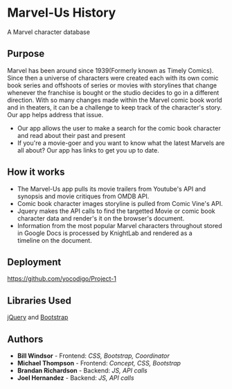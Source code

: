 # Marvel-Us History
A Marvel character database

## Purpose
Marvel has been around since 1939(Formerly known as Timely Comics). Since then a universe of characters were created each with its own comic book series and offshoots of series or movies with storylines that change whenever the franchise is bought or the studio decides to go in a different direction. With so many changes made within the Marvel comic book world and in theaters, it can be a challenge to keep track of the character's story. Our app helps address that issue. 

* Our app allows the user to make a search for the comic book character and read about their past and present
* If you're a movie-goer and you want to know what the latest Marvels are all about? Our app has links to get you up to date.

## How it works
* The Marvel-Us app pulls its movie trailers from Youtube's API and synopsis and movie critiques from OMDB API. 
* Comic book character images storyline is pulled from Comic Vine's API.
* Jquery makes the API calls to find the targetted Movie or comic book character data and render's it on the browser's document.
* Information from the most popular Marvel characters throughout stored in Google Docs is processed by KnightLab and rendered as a  
  timeline on the document.

## Deployment
https://github.com/yocodigo/Project-1

## Libraries Used
[jQuery](https://jquery.com/) and
[Bootstrap](https://getbootstrap.com/)

## Authors
* **Bill Windsor** - Frontend: *CSS, Bootstrap, Coordinator*
* **Michael Thompson** - Frontend: *Concept, CSS, Bootstrap*
* **Brandan Richardson** - Backend: *JS, API calls*
* **Joel Hernandez** - Backend: *JS, API calls*
